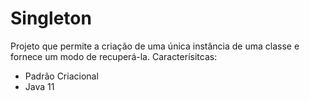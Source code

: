# Singleton
Projeto que permite a criação de uma única instância de uma classe e fornece um modo de recuperá-la.
Caracterísitcas:
- Padrão Criacional
- Java 11

